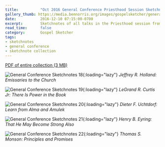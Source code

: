 ```yaml
---
title:          "Oct 2016 General Conference Priesthood Session Sketchnotes"
gallery_thumb: https://media.bennorris.org/images/gospelsketcher/general-conference/oct-2016/oct-16-3-holland.jpg
date:           2016-12-10 07:15:00-0700
excerpt:        Sketchnotes of all talks in the Priesthood session from Oct 2016 LDS General Conference
read_time:      false
category:       Gospel Sketcher
tags:
- sketchnotes
- general conference
- sketchnote collection
---
```


[PDF of entire collection (3 MB)](https://media.bennorris.org/images/gospelsketcher/general-conference/oct-2016/oct-2016-general-conference-04-priesthood-sketchnotes.pdf)

![General Conference Sketchnotes 18](https://media.bennorris.org/images/gospelsketcher/general-conference/oct-2016/oct-16-3-holland.jpg){:loading="lazy"}
_Jeffrey R. Holland: Emissaries to the Church_

![General Conference Sketchnotes 19](https://media.bennorris.org/images/gospelsketcher/general-conference/oct-2016/oct-16-3-curtis.jpg){:loading="lazy"}
_LeGrand R. Curtis Jr: There Is Power in the Book_

![General Conference Sketchnotes 20](https://media.bennorris.org/images/gospelsketcher/general-conference/oct-2016/oct-16-3-uchtdorf.jpg){:loading="lazy"}
_Dieter F. Uchtdorf: Learn from Alma and Amulek_

![General Conference Sketchnotes 21](https://media.bennorris.org/images/gospelsketcher/general-conference/oct-2016/oct-16-3-eyring.jpg){:loading="lazy"}
_Henry B. Eyring: That He May Become Strong Also_

![General Conference Sketchnotes 22](https://media.bennorris.org/images/gospelsketcher/general-conference/oct-2016/oct-16-3-monson.jpg){:loading="lazy"}
_Thomas S. Monson: Principles and Promises_
